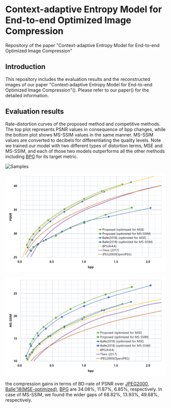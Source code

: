 #  Context-adaptive Entropy Model for End-to-end Optimized Image Compression
Repository of the paper "Context-adaptive Entropy Model for End-to-end Optimized Image Compression"

## Introduction
This repository includes the evaluation results and the reconstructed images of our paper "Context-adaptive Entropy Model for End-to-end Optimized Image Compression"(). Please refer to our paper() for the detailed information.

## Evaluation results
Rate-distortion curves of the proposed method and competitive methods. The top plot represents PSNR values in consequence of bpp changes, while the bottom plot shows MS-SSIM values in the same manner. MS-SSIM values are converted to decibels for differentiating the quality levels. Note we trained our model with two different types of distortion terms, MSE and MS-SSIM, and each of those two models outperforms all the other methods including [BPG](https://bellard.org/bpg/) for its target metric.

![Samples](./figures/samplecomparison.png)


![RD-PSNR](./figures/RD_PSNR.png)


![RD-MS-SSIM](./figures/RD_MSSSIM.png)

the compression gains in terms of BD-rate of PSNR over [JPEG2000](http://www.openjpeg.org/), [Balle'18(MSE-optimized)](https://arxiv.org/abs/1802.01436), [BPG](https://bellard.org/bpg/) are 34.08\%, 11.87\%, 6.85\%, respectively. In case of MS-SSIM, we found the wider gaps of 68.82\%, 13.93\%, 49.68\%, respectively.

